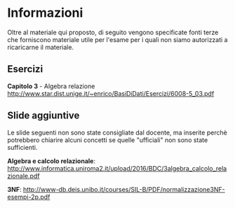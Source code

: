 # Informazioni
Oltre al materiale qui proposto, di seguito vengono specificate fonti terze che forniscono materiale utile per l'esame per i quali non siamo autorizzati a ricaricarne il materiale.

## Esercizi

**Capitolo 3** - Algebra relazione
http://www.star.dist.unige.it/~enrico/BasiDiDati/Esercizi/6008-5_03.pdf

## Slide aggiuntive
Le slide seguenti non sono state consigliate dal docente, ma inserite perchè potrebbero chiarire alcuni concetti se quelle "ufficiali" non sono state sufficienti. 

**Algebra e calcolo relazionale**: http://www.informatica.uniroma2.it/upload/2016/BDC/3algebra_calcolo_relazionale.pdf <br>

**3NF**: http://www-db.deis.unibo.it/courses/SIL-B/PDF/normalizzazione3NF-esempi-2p.pdf